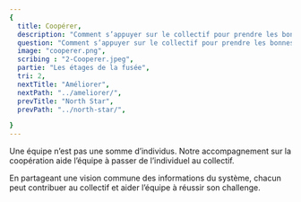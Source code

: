 ```yaml
---
{
  title: Coopérer,
  description: "Comment s’appuyer sur le collectif pour prendre les bonnes décisions ?",
  question: "Comment s’appuyer sur le collectif pour prendre les bonnes décisions ?",
  image: "cooperer.png",
  scribing : "2-Cooperer.jpeg",
  partie: "Les étages de la fusée",
  tri: 2,
  nextTitle: "Améliorer",
  nextPath: "../ameliorer/",
  prevTitle: "North Star",
  prevPath: "../north-star/",

}
---
```

Une équipe n’est pas une somme d’individus. Notre accompagnement sur la coopération aide l’équipe à passer de l’individuel au collectif.

En partageant une vision commune des informations du système, chacun peut contribuer au collectif et aider l’équipe à réussir son challenge.


